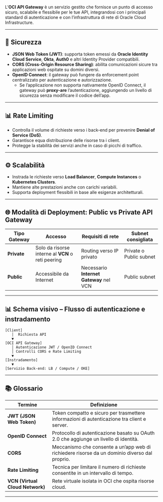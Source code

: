 L’**OCI API Gateway** è un servizio gestito che fornisce un punto di accesso sicuro, scalabile e flessibile per le tue API, integrandosi con i principali standard di autenticazione e con l’infrastruttura di rete di Oracle Cloud Infrastructure.

---

## 🔐 Sicurezza

- **JSON Web Token (JWT)**: supporta token emessi da **Oracle Identity Cloud Service**, **Okta**, **Auth0** e altri Identity Provider compatibili.
- **CORS (Cross-Origin Resource Sharing)**: abilita comunicazioni sicure tra applicazioni web ospitate su domini diversi.
- **OpenID Connect**: il gateway può fungere da enforcement point centralizzato per autenticazione e autorizzazione.
    - Se l’applicazione non supporta nativamente OpenID Connect, il gateway può **proxy-are** l’autenticazione, aggiungendo un livello di sicurezza senza modificare il codice dell’app.

---

## 📊 Rate Limiting

- Controlla il volume di richieste verso i back-end per prevenire **Denial of Service (DoS)**.
- Garantisce equa distribuzione delle risorse tra i client.
- Protegge la stabilità dei servizi anche in caso di picchi di traffico.

---

## ⚙️ Scalabilità

- Instrada le richieste verso **Load Balancer**, **Compute Instances** o **Kubernetes Clusters**.
- Mantiene alte prestazioni anche con carichi variabili.
- Supporta deployment flessibili in base alle esigenze architetturali.

---

## 🌐 Modalità di Deployment: Public vs Private API Gateway

|Tipo Gateway|Accesso|Requisiti di rete|Subnet consigliata|
|---|---|---|---|
|**Private**|Solo da risorse interne al **VCN** o reti peering|Routing verso IP privato|Private o Public subnet|
|**Public**|Accessibile da Internet|Necessario **Internet Gateway** nel VCN|Public subnet|

---

## 📊 Schema visivo – Flusso di autenticazione e instradamento

```
[Client]
   │  Richiesta API
   ▼
[OCI API Gateway]
   │ Autenticazione JWT / OpenID Connect
   │ Controlli CORS e Rate Limiting
   ▼
[Instradamento]
   ▼
[Servizio Back-end: LB / Compute / OKE]
```

---

## 📚 Glossario

|Termine|Definizione|
|---|---|
|**JWT (JSON Web Token)**|Token compatto e sicuro per trasmettere informazioni di autenticazione tra client e server.|
|**OpenID Connect**|Protocollo di autenticazione basato su OAuth 2.0 che aggiunge un livello di identità.|
|**CORS**|Meccanismo che consente a un’app web di richiedere risorse da un dominio diverso dal proprio.|
|**Rate Limiting**|Tecnica per limitare il numero di richieste consentite in un intervallo di tempo.|
|**VCN (Virtual Cloud Network)**|Rete virtuale isolata in OCI che ospita risorse cloud.|

---
